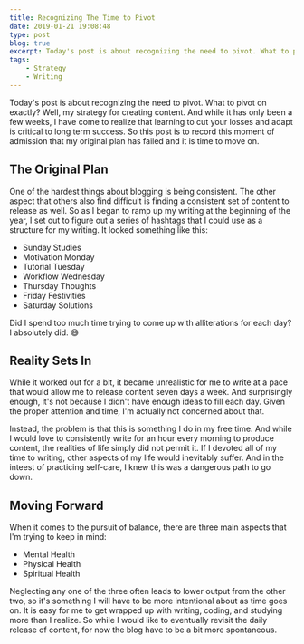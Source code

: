 ```yaml
---
title: Recognizing The Time to Pivot
date: 2019-01-21 19:08:48
type: post
blog: true
excerpt: Today's post is about recognizing the need to pivot. What to pivot on exactly? Well, my strategy for creating content. And while it has only been a few weeks, I have come to realize that learning to cut your losses and adapt is critical to long term success. So this post is to record this moment of admission that my original plan has failed and it is time to move on.
tags:
    - Strategy
    - Writing
---
```


Today's post is about recognizing the need to pivot. What to pivot on exactly? Well, my strategy for creating content. And while it has only been a few weeks, I have come to realize that learning to cut your losses and adapt is critical to long term success. So this post is to record this moment of admission that my original plan has failed and it is time to move on.

## The Original Plan

One of the hardest things about blogging is being consistent. The other aspect that others also find difficult is finding a consistent set of content to release as well. So as I began to ramp up my writing at the beginning of the year, I set out to figure out a series of hashtags that I could use as a structure for my writing. It looked something like this:

- Sunday Studies
- Motivation Monday
- Tutorial Tuesday
- Workflow Wednesday
- Thursday Thoughts
- Friday Festivities
- Saturday Solutions

Did I spend too much time trying to come up with alliterations for each day? I absolutely did. 😅

## Reality Sets In

While it worked out for a bit, it became unrealistic for me to write at a pace that would allow me to release content seven days a week. And surprisingly enough, it's not because I didn't have enough ideas to fill each day. Given the proper attention and time, I'm actually not concerned about that.

Instead, the problem is that this is something I do in my free time. And while I would love to consistently write for an hour every morning to produce content, the realities of life simply did not permit it. If I devoted all of my time to writing, other aspects of my life would inevitably suffer. And in the inteest of practicing self-care, I knew this was a dangerous path to go down.

## Moving Forward

When it comes to the pursuit of balance, there are three main aspects that I'm trying to keep in mind:

- Mental Health
- Physical Health
- Spiritual Health

Neglecting any one of the three often leads to lower output from the other two, so it's something I will have to be more intentional about as time goes on. It is easy for me to get wrapped up with writing, coding, and studying more than I realize. So while I would like to eventually revisit the daily release of content, for now the blog have to be a bit more spontaneous.
